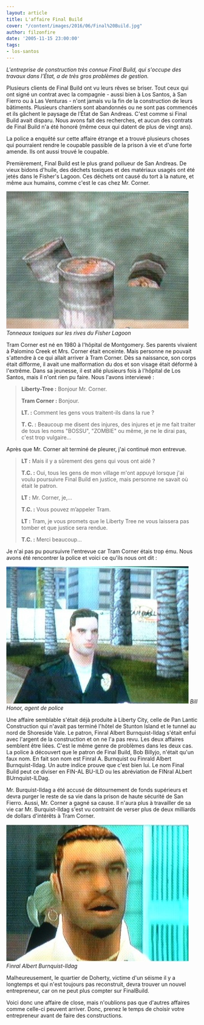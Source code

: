 ```yaml
---
layout: article
title: L'affaire Final Build
cover: "/content/images/2016/06/Final%20Build.jpg"
author: filzonfire
date: '2005-11-15 23:00:00'
tags:
- los-santos
---
```


_L'entreprise de construction très connue Final Build, qui s'occupe des travaux dans l’État, a de très gros problèmes de gestion._

Plusieurs clients de Final Build ont vu leurs rêves se briser. Tout ceux qui ont signé un contrat avec la compagnie - aussi bien à Los Santos, à San Fierro ou à Las Venturas - n'ont jamais vu la fin de la construction de leurs bâtiments. Plusieurs chantiers sont abandonnés ou ne sont pas commencés et ils gâchent le paysage de l’État de San Andreas. C'est comme si Final Build avait disparu. Nous avons fait des recherches, et aucun des contrats de Final Build n'a été honoré (même ceux qui datent de plus de vingt ans).

La police a enquêté sur cette affaire étrange et a trouvé plusieurs choses qui pourraient rendre le coupable passible de la prison à vie et d'une forte amende. Ils ont aussi trouvé le coupable.

Premièrement, Final Build est le plus grand pollueur de San Andreas. De vieux bidons d'huile, des déchets toxiques et des matériaux usagés ont été jetés dans le Fisher's Lagoon. Ces déchets ont causé du tort à la nature, et même aux humains, comme c'est le cas chez Mr. Corner.

![Tonneaux toxiques sur les rives du Fisher Lagoon](/content/images/2005/01/fb_pollution.jpg)
_Tonneaux toxiques sur les rives du Fisher Lagoon_

Tram Corner est né en 1980 à l'hôpital de Montgomery. Ses parents vivaient à Palomino Creek et Mrs. Corner était enceinte. Mais personne ne pouvait s'attendre à ce qui allait arriver à Tram Corner. Dès sa naissance, son corps était difforme, il avait une malformation du dos et son visage était déformé à l'extrême. Dans sa jeunesse, il est allé plusieurs fois à l'hôpital de Los Santos, mais il n'ont rien pu faire. Nous l'avons interviewé :

> **Liberty-Tree :** Bonjour Mr. Corner.
> 
> **Tram Corner :** Bonjour.
> 
> **LT. :** Comment les gens vous traitent-ils dans la rue ?
> 
> **T. C. :** Beaucoup me disent des injures, des injures et je me fait traiter de tous les noms "BOSSU", "ZOMBIE" ou même, je ne le dirai pas, c'est trop vulgaire...

Après que Mr. Corner ait terminé de pleurer, j'ai continué mon entrevue.

> **LT :** Mais il y a sûrement des gens qui vous ont aidé ?
> 
> **T.C. :** Oui, tous les gens de mon village m'ont appuyé lorsque j'ai voulu poursuivre Final Build en justice, mais personne ne savait où était le patron.
> 
> **LT :** Mr. Corner, je,...
> 
> **T.C. :** Vous pouvez m’appeler Tram.
> 
> **LT :** Tram, je vous promets que le Liberty Tree ne vous laissera pas tomber et que justice sera rendue.
> 
> **T.C. :** Merci beaucoup...

Je n'ai pas pu poursuivre l'entrevue car Tram Corner étais trop ému. Nous avons été rencontrer la police et voici ce qu'ils nous ont dit :

![Bill Honor, agent de police](/content/images/2005/01/fb_police.jpg)
_Bill Honor, agent de police_

Une affaire semblable s'était déjà produite à Liberty City, celle de Pan Lantic Construction qui n'avait pas terminé l'hôtel de Stunton Island et le tunnel au nord de Shoreside Vale. Le patron, Finral Albert Burnquist-Ildag s'était enfui avec l'argent de la construction et on ne l'a pas revu. Les deux affaires semblent être liées. C'est le même genre de problèmes dans les deux cas. La police à découvert que le patron de Final Build, Bob Billyjo, n'était qu'un faux nom. En fait son nom est Finral A. Burnquist ou Finrald Albert Burnquist-Ildag. Un autre indice prouve que c'est bien lui. Le nom Final Build peut ce diviser en FIN-AL BU-ILD ou les abréviation de FINral ALbert BUrnquist-ILDag.

Mr. Burquist-Ildag a été accusé de détournement de fonds supérieurs et devra purger le reste de sa vie dans la prison de haute sécurité de San Fierro. Aussi, Mr. Corner a gagné sa cause. Il n'aura plus à travailler de sa vie car Mr. Burquist-Ildag s'est vu contraint de verser plus de deux milliards de dollars d'intérêts à Tram Corner.

![Finral Albert Burnquist-Ildag](/content/images/2005/01/fb_boss.jpg)
_Finral Albert Burnquist-Ildag_

Malheureusement, le quartier de Doherty, victime d'un séisme il y a longtemps et qui n'est toujours pas reconstruit, devra trouver un nouvel entrepreneur, car on ne peut plus compter sur FinalBuild.

Voici donc une affaire de close, mais n'oublions pas que d'autres affaires comme celle-ci peuvent arriver. Donc, prenez le temps de choisir votre entrepreneur avant de faire des constructions.